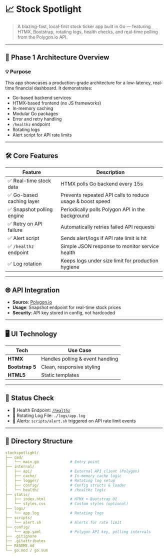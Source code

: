# 📈 Stock Spotlight

> A blazing-fast, local-first stock ticker app built in Go — featuring HTMX, Bootstrap, rotating logs, health checks, and real-time polling from the Polygon.io API.

---

## 🧩 Phase 1 Architecture Overview

### 💡 Purpose

This app showcases a production-grade architecture for a low-latency, real-time financial dashboard. It demonstrates:
- Go-based backend services
- HTMX-based frontend (no JS frameworks)
- In-memory caching
- Modular Go packages
- Error and retry handling
- `/healthz` endpoint
- Rotating logs
- Alert script for API rate limits

---

## 🛠️ Core Features

| Feature                      | Description                                                  |
|-----------------------------|--------------------------------------------------------------|
| ✅ Real-time stock data      | HTMX polls Go backend every 15s                              |
| ✅ Go-based caching layer    | Prevents repeated API calls to reduce usage & boost speed    |
| ✅ Snapshot polling engine   | Periodically polls Polygon API in the background             |
| ✅ Retry on API failure      | Automatically retries failed API requests                    |
| ✅ Alert script              | Sends alert/logs if API rate limit is hit                    |
| ✅ `/healthz` endpoint       | Simple JSON response to monitor service health               |
| ✅ Log rotation              | Keeps logs under size limit for production hygiene           |

---

## 🌐 API Integration

- **Source**: [Polygon.io](https://polygon.io/)
- **Usage**: Snapshot endpoint for real-time stock prices
- **Security**: API key stored in config, not hardcoded

---

## 🖥️ UI Technology

| Tech       | Use Case                            |
|------------|-------------------------------------|
| **HTMX**   | Handles polling & event handling    |
| **Bootstrap 5** | Clean, responsive styling     |
| **HTML5**  | Static templates                    |

---

## 🚦 Status Check

- 🔌 Health Endpoint: [`/healthz`](http://localhost:8080/healthz)
- 📄 Rotating Log File: `./logs/app.log`
- 🚨 Alerts: `scripts/alert.sh` triggered on API rate limit events

---

## 🧱 Directory Structure

```yaml
stockspotlight/
├── cmd/
│   └── main.go              # Entry point
├── internal/
│   ├── api/                 # External API client (Polygon)
│   ├── cache/               # In-memory cache logic
│   ├── logger/              # Rotating log setup
│   ├── config/              # Config structs & loader
│   └── health/              # /healthz logic
├── static/
│   ├── index.html           # HTMX + Bootstrap UI
│   └── styles.css           # Custom styles (optional)
├── logs/
│   └── app.log              # Rotating logs
├── scripts/
│   └── alert.sh             # Alerts for rate limit
├── config/
│   └── app.yaml             # Polygon API key, polling intervals
├── .gitignore
├── .gitattributes
├── README.md
└── go.mod / go.sum
